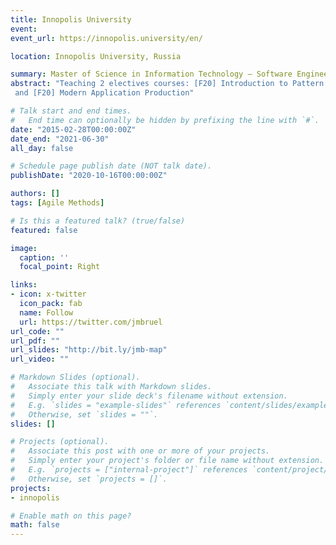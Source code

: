 ```yaml
---
title: Innopolis University
event: 
event_url: https://innopolis.university/en/

location: Innopolis University, Russia

summary: Master of Science in Information Technology – Software Engineering
abstract: "Teaching 2 electives courses: [F20] Introduction to Pattern Oriented Design
 and [F20] Modern Application Production"

# Talk start and end times.
#   End time can optionally be hidden by prefixing the line with `#`.
date: "2015-02-28T00:00:00Z"
date_end: "2021-06-30"
all_day: false

# Schedule page publish date (NOT talk date).
publishDate: "2020-10-16T00:00:00Z"

authors: []
tags: [Agile Methods]

# Is this a featured talk? (true/false)
featured: false

image:
  caption: ''
  focal_point: Right

links:
- icon: x-twitter
  icon_pack: fab
  name: Follow
  url: https://twitter.com/jmbruel
url_code: ""
url_pdf: ""
url_slides: "http://bit.ly/jmb-map"
url_video: ""

# Markdown Slides (optional).
#   Associate this talk with Markdown slides.
#   Simply enter your slide deck's filename without extension.
#   E.g. `slides = "example-slides"` references `content/slides/example-slides.md`.
#   Otherwise, set `slides = ""`.
slides: []

# Projects (optional).
#   Associate this post with one or more of your projects.
#   Simply enter your project's folder or file name without extension.
#   E.g. `projects = ["internal-project"]` references `content/project/deep-learning/index.md`.
#   Otherwise, set `projects = []`.
projects:
- innopolis

# Enable math on this page?
math: false
---
```

